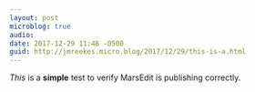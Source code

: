 ```yaml
---
layout: post
microblog: true
audio: 
date: 2017-12-29 11:48 -0500
guid: http://jmreekes.micro.blog/2017/12/29/this-is-a.html
---
```

<p><em>This</em> is a <strong>simple</strong> test to verify MarsEdit is publishing correctly.</p>
